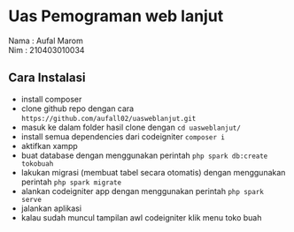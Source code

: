 
# Uas Pemograman web lanjut

Nama    : Aufal Marom \
Nim     : 210403010034

## Cara Instalasi
- install composer
- clone github repo dengan cara `https://github.com/aufall02/uasweblanjut.git`
- masuk ke dalam folder hasil clone dengan `cd uasweblanjut/`
- install semua dependencies dari codeigniter `composer i`
- aktifkan xampp
- buat database dengan menggunakan perintah `php spark db:create tokobuah`
- lakukan migrasi (membuat tabel secara otomatis) dengan menggunakan perintah `php spark migrate`
- alankan codeigniter app dengan menggunakan perintah `php spark serve`
- jalankan aplikasi
- kalau sudah muncul tampilan awl codeigniter klik menu toko buah
